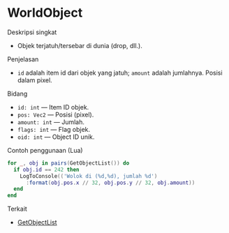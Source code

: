 # WorldObject

Deskripsi singkat
- Objek terjatuh/tersebar di dunia (drop, dll.).

Penjelasan
- `id` adalah item id dari objek yang jatuh; `amount` adalah jumlahnya. Posisi dalam pixel.

Bidang
- `id: int` — Item ID objek.
- `pos: Vec2` — Posisi (pixel).
- `amount: int` — Jumlah.
- `flags: int` — Flag objek.
- `oid: int` — Object ID unik.

Contoh penggunaan (Lua)
```lua
for _, obj in pairs(GetObjectList()) do
  if obj.id == 242 then
    LogToConsole(('Wolok di (%d,%d), jumlah %d')
      :format(obj.pos.x // 32, obj.pos.y // 32, obj.amount))
  end
end
```

Terkait
- [GetObjectList](../functions/GetObjectList.md)
